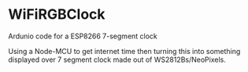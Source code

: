 # WiFiRGBClock
Ardunio code for a ESP8266 7-segment clock

Using a Node-MCU to get internet time then turning this into something displayed over 7 segment clock made out of WS2812Bs/NeoPixels.
